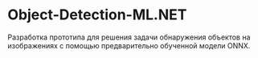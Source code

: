 # Object-Detection-ML.NET
Разработка прототипа для решения задачи обнаружения объектов на изображениях с помощью предварительно обученной модели ONNX.
